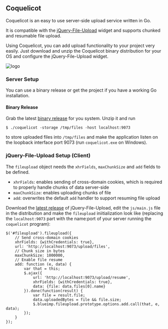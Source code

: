 ## Coquelicot

Coquelicot is an easy to use server-side upload service written in Go.

It is compatible with the [jQuery-File-Upload](https://github.com/blueimp/jQuery-File-Upload)
widget and supports chunked and resumable file upload. 

Using Coquelicot, you can add upload functionality to your project
very easily. Just download and unzip the Coquelicot binary distribution
for your OS and configure the jQuery-File-Upload widget.

![logo](http://go-tsunami.com/assets/images/coquelicotLogo.jpg)

### Server Setup

You can use a binary release or get the project if you have a working Go installation.

#### Binary Release

Grab the latest [binary release](https://github.com/gotsunami/coquelicot/releases) for you system. Unzip it
and run

```
$ ./coquelicot -storage /tmp/files -host localhost:9073
```

to store uploaded files into `/tmp/files` and make the application listen on the loopback interface port 9073
(run `coquelicot.exe` on Windows).

### jQuery-File-Upload Setup (Client)

The `fileupload` object needs the `xhrFields`, `maxChunkSize` and `add` fields to be defined.

- `xhrFields`: enables sending of cross-domain cookies, which is required to properly handle chunks of data server-side
- `maxChunkSize`: enables uploading chunks of file
- `add`: overwrites the default `add` handler to support resuming file upload

Download the [latest release](https://github.com/blueimp/jQuery-File-Upload/releases) of jQuery-File-Upload,
edit the `js/main.js` file in the distribution and make the `fileupload` iniitialization look like
(replacing the `localhost:9073` part with the name:port of your server running the `coquelicot` program):

```
$('#fileupload').fileupload({
    // Send cross-domain cookies
    xhrFields: {withCredentials: true},
    url: 'http://localhost:9073/upload/files',
    // Chunk size in bytes
    maxChunkSize: 1000000,
    // Enable file resume
    add: function (e, data) {
        var that = this;
        $.ajax({
            url: 'http://localhost:9073/upload/resume',
            xhrFields: {withCredentials: true},
            data: {file: data.files[0].name}
        }).done(function(result) {
            var file = result.file;
            data.uploadedBytes = file && file.size;
            $.blueimp.fileupload.prototype.options.add.call(that, e, data);
        });
    }
});
```
